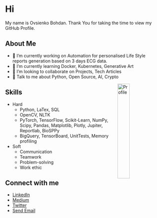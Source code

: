 <!---
<div align="center">
<img width="100%" src="https://user-images.githubusercontent.com/30723834/195925880-3613e9d0-4f00-470c-a8cc-19042469ff0b.jpg" alt="cover" />
</div>
--->


<h1> Hi </h1>
<p align='center'>

</p>
<div size='20px'> My name is Ovsienko Bohdan. Thank You for taking the time to view my GitHub Profile. 
</div>

<h2> About Me </h2>

<ul>
  <li>🔨 I’m currently working on Automation for personalised Life Style reports generation based on 3 days ECG data.</li>
  <li>🌱 I’m currently learning Docker, Kubernetes, Generative Art</li>
  <li>👥 I’m looking to collaborate on Projects, Tech Articles </li>
  <li>💬 Talk to me about Python, Open Source, AI, Crypto</li>
</ul>

<img width="28%" align="right" alt="Profile" src="https://media.giphy.com/media/26uf8tQf6WVQPxP9u/giphy.gif"/>

<h2> Skills </h2>

<ul>
  <li>
    Hard
    <ul>
      <li>Python, LaTex, SQL</li>
      <li>OpenCV, NLTK</li>
      <li>PyTorch, TensorFlow, Scikit-Learn, NumPy, Scipy, Pandas, Matplotlib, Plotly, Jupiter, Reportlab, BioSPPy</li>
      <li>BigQuery, TensorBoard, UnitTests, Memory profiling</li>
    </ul>
  </li>
<li>
    Soft
    <ul>
      <li>Communication</li>
      <li>Teamwork</li>
      <li>Problem-solving</li>
      <li>Work ethic</li>
    </ul>
  </li>
</ul>


<h2> Connect with me </h2>
<ul>
  <li><a href = 'https://www.linkedin.com/in/ovsienkobohdan/'>LinkedIn</a></li>
  <li><a href = 'https://medium.com/@ovsienkobohdan'>Medium</a></li>
  <li><a href = 'https://twitter.com/ovsienkobohdan'>Twitter</a></li>
  <li><a href = "mailto: ovsienko.bohdan@gmail.com">Send Email</a></li>
</ul>


<!---
ovsienkobohdan/ovsienkobohdan is a ✨ special ✨ repository because its `README.md` (this file) appears on your GitHub profile.
You can click the Preview link to take a look at your changes.
--->
